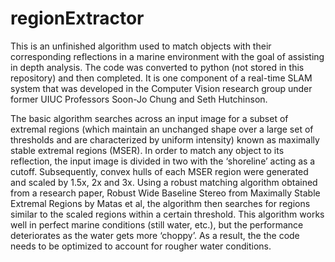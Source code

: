 # regionExtractor

This is an unfinished algorithm used to match objects with their corresponding reflections in a marine environment with the goal of assisting in depth analysis. The code was converted to python (not stored in this repository) and then completed. It is one component of a real-time SLAM system that was developed in the Computer Vision research group under former UIUC Professors Soon-Jo Chung and Seth Hutchinson.

The basic algorithm searches across an input image for a subset of extremal regions (which  maintain an unchanged shape over a large set of thresholds and are characterized by uniform intensity) known as maximally stable extremal regions (MSER). In order to match any object to its reflection, the input image is divided in two with the ‘shoreline’ acting as a cutoff. Subsequently, convex hulls of each MSER region were generated and scaled by 1.5x, 2x and 3x. Using a robust matching algorithm obtained from a research paper, Robust Wide Baseline Stereo from Maximally Stable Extremal Regions by Matas et al, the algorithm then searches for regions similar to the scaled regions within a certain threshold. This algorithm works well in perfect marine conditions (still water, etc.), but the performance deteriorates as the water gets more ‘choppy’. As a result, the the code needs to be optimized to account for rougher water conditions.

